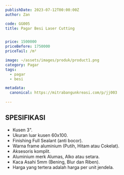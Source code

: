 ```yaml
---
publishDate: 2023-07-12T00:00:00Z
author: Zan

code: GG005
title: Pagar Besi Laser Cutting


price: 1500000
priceBefore: 1750000
priceTail: /m²

image: ~/assets/images/produk/product1.png
category: Pagar
tags:
  - pagar
  - besi

metadata:
  canonical: https://mitrabangunkreasi.com/p/jj003
  
---
```


## SPESIFIKASI

- Kusen 3".
- Ukuran luar kusen 60x100.
- Finishing Full Sealant (anti bocor).
- Warna frame aluminium (Putih, Hitam atau Cokelat).
- Aksesoris komplit.
- Aluminium merk Alumas, Alko atau setara.
- Kaca Asahi 5mm (Bening, Blur dan Riben).
- Harga yang tertera adalah harga per unit jendela.